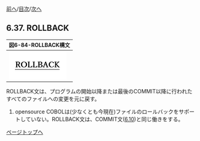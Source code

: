 <!--navi start1-->
[前へ](6-36.md)/[目次](https://opensourcecobol.github.io/markdown/TOC.html)/[次へ](6-38-1.md)
<!--navi end1-->
## 6.37. ROLLBACK

|図6-84-ROLLBACK構文|
|:--|
|![alt text](Image/6-84.png)|

ROLLBACK文は、プログラムの開始以降または最後のCOMMIT以降に行われたすべてのファイルへの変更を元に戻す。

1. opensource COBOLは(少なくとも今現在)ファイルのロールバックをサポートしていない。ROLLBACK文は、COMMIT文([6.10](6-10.md))と同じ働きをする。

<!--navi start2-->

[ページトップへ](6-37.md)
<!--navi end2-->
